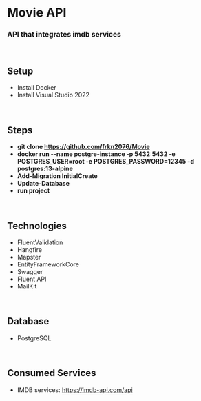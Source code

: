# Movie API
### API that integrates imdb services

<br>

## Setup
* Install Docker
* Install Visual Studio 2022

<br>

## Steps
* **git clone https://github.com/frkn2076/Movie**
* **docker run --name postgre-instance -p 5432:5432 -e POSTGRES_USER=root -e POSTGRES_PASSWORD=12345 -d postgres:13-alpine**
* **Add-Migration InitialCreate**
* **Update-Database**
* **run project**

<br>

## Technologies
* FluentValidation
* Hangfire
* Mapster
* EntityFrameworkCore
* Swagger
* Fluent API
* MailKit

<br>

## Database
* PostgreSQL

<br>

## Consumed Services
* IMDB services: https://imdb-api.com/api


